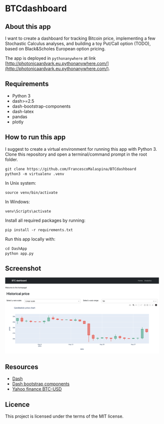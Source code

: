 # BTCdashboard

## About this app

I want to create a dashboard for tracking Bitcoin price, implementing a few Stochastic Calculus analyses, and building a toy Put/Call option (TODO), based on Black&Scholes European option pricing.

The app is deployed in `pythonanywhere` at link [http://photonicaardvark.eu.pythonanywhere.com/](http://photonicaardvark.eu.pythonanywhere.com/).

## Requirements

* Python 3
* dash>=2.5
* dash-bootstrap-components
* dash-latex
* pandas
* plotly

## How to run this app

I suggest to create a virtual environment for running this app with Python 3. Clone this repository 
and open a terminal/command prompt in the root folder.

```
git clone https://github.com/FrancescoMalaspina/BTCdashboard
python3 -m virtualenv .venv
```
In Unix system:
```
source venv/bin/activate
```
In Windows:
```
venv\Scripts\activate
```

Install all required packages by running:
```
pip install -r requirements.txt
```

Run this app locally with:
```
cd DashApp
python app.py
```

## Screenshot

![screenshot](img/screencapture.png)

## Resources

* [Dash](https://dash.plot.ly/)
* [Dash bootstrap components](https://dash-bootstrap-components.opensource.faculty.ai)
* [Yahoo finance BTC-USD](https://finance.yahoo.com/quote/BTC-USD/history?p=BTC-USD)
## Licence
This project is licensed under the terms of the MIT license.
